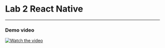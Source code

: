 # Lab 2 React Native
---------------------

### Demo video
[![Watch the video](https://img.youtube.com/vi/HIDxhBYWyl4/sddefault.jpg)](https://youtube.com/shorts/HIDxhBYWyl4?feature=share)
